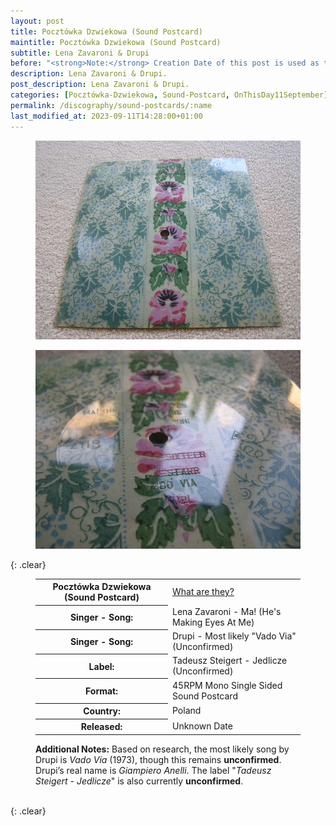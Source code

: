 ```yaml
---
layout: post
title: Pocztówka Dzwiekowa (Sound Postcard)
maintitle: Pocztówka Dzwiekowa (Sound Postcard)
subtitle: Lena Zavaroni & Drupi
before: "<strong>Note:</strong> Creation Date of this post is used as the release date unknown "
description: Lena Zavaroni & Drupi.
post_description: Lena Zavaroni & Drupi.
categories: [Pocztówka-Dzwiekowa, Sound-Postcard, OnThisDay11September]
permalink: /discography/sound-postcards/:name
last_modified_at: 2023-09-11T14:28:00+01:00
---
```


<figure class="fig1">
<a href="/assets/images/discography/lena-zavaroni-drupi-01.jpeg"><img src="/assets/images/discography/lena-zavaroni-drupi-01.jpeg" class="full-width zoom-in" /></a>
</figure>

<figure class="fig2">
<a href="/assets/images/discography/lena-zavaroni-drupi-02.jpeg"><img src="/assets/images/discography/lena-zavaroni-drupi-02.jpeg" class="full-width zoom-in" /></a>
</figure>

{: .clear}

<figure class="fig3">
<table>
<tr><th style="width:50%">Pocztówka Dzwiekowa (Sound Postcard)</th><td style="width:50%"><a href="/discography/sound-postcards">What are they?</a></td></tr>
<tr class="split"><th>Singer - Song:</th><td>Lena Zavaroni - Ma! (He's Making Eyes At Me)</td></tr>
<tr><th>Singer - Song:</th><td>Drupi - Most likely "Vado Via" (Unconfirmed)</td></tr>
<tr><th>Label:</th><td>Tadeusz Steigert - Jedlicze (Unconfirmed)</td></tr>
<tr><th>Format:</th><td>45RPM Mono Single Sided Sound Postcard</td></tr>
<tr><th>Country:</th><td>Poland</td></tr>
<tr><th>Released:</th><td>Unknown Date</td></tr>
</table>
<p><strong>Additional Notes:</strong> Based on research, the most likely song by Drupi is <em>Vado Via</em> (1973), though this remains <strong>unconfirmed</strong>. 
Drupi’s real name is <em>Giampiero Anelli</em>. The label "<em>Tadeusz Steigert - Jedlicze</em>" is also currently <strong>unconfirmed</strong>.</p>

</figure>

<br />{: .clear}

